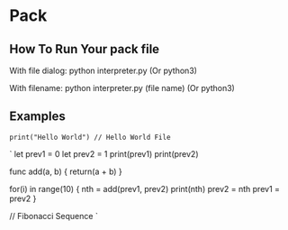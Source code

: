 # Pack
## How To Run Your pack file
With file dialog: python interpreter.py (Or python3)

With filename: python interpreter.py (file name) (Or python3)
## Examples
`
print("Hello World") // Hello World File
`

`
let prev1 = 0
let prev2 = 1
print(prev1)
print(prev2)

func add(a, b) {
    return(a + b)
}

for(i) in range(10) {
    nth = add(prev1, prev2)
    print(nth)
    prev2 = nth
    prev1 = prev2
}

// Fibonacci Sequence
`